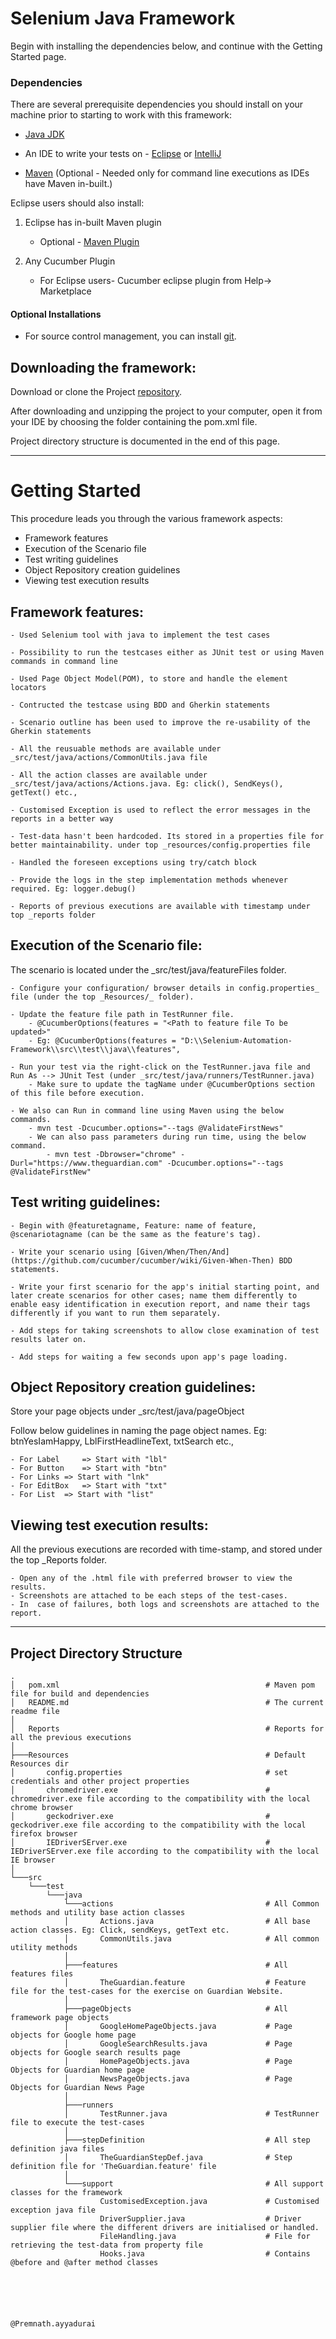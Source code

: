 
# Selenium Java Framework

Begin with installing the dependencies below, and continue with the Getting Started page.

### Dependencies
There are several prerequisite dependencies you should install on your machine prior to starting to work with this framework:

* [Java JDK](https://www.oracle.com/be/java/technologies/javase/jdk11-archive-downloads.html)

* An IDE to write your tests on - [Eclipse](https://www.eclipse.org/downloads/packages/release/2023-03/r/eclipse-ide-java-developersr) or [IntelliJ](https://www.jetbrains.com/idea/download/#section=windows)

* [Maven](https://maven.apache.org/) (Optional - Needed only for command line executions as IDEs have Maven in-built.)

Eclipse users should also install:

1. Eclipse has in-built Maven plugin 
    - Optional - [Maven Plugin](http://marketplace.eclipse.org/content/m2e-connector-maven-dependency-plugin)

3. Any Cucumber Plugin
	- For Eclipse users- Cucumber eclipse plugin from Help-> Marketplace

#### Optional Installations
* For source control management, you can install [git](https://git-scm.com/downloads).


## Downloading the framework:

Download or clone the Project [repository](https://github.com/PremOffl/TheGuardian-Selenium-Project.git).

After downloading and unzipping the project to your computer, open it from your IDE by choosing the folder containing the pom.xml file.

Project directory structure is documented in the end of this page.

**********************
# Getting Started

This procedure leads you through the various framework aspects:

* Framework features
* Execution of the Scenario file
* Test writing guidelines
* Object Repository creation guidelines
* Viewing test execution results

##  Framework features:

	- Used Selenium tool with java to implement the test cases
	
	- Possibility to run the testcases either as JUnit test or using Maven commands in command line
	
	- Used Page Object Model(POM), to store and handle the element locators
	
	- Contructed the testcase using BDD and Gherkin statements
	
	- Scenario outline has been used to improve the re-usability of the Gherkin statements
	
	- All the reusuable methods are available under _src/test/java/actions/CommonUtils.java file
	
	- All the action classes are available under _src/test/java/actions/Actions.java. Eg: click(), SendKeys(), getText() etc.,
	
	- Customised Exception is used to reflect the error messages in the reports in a better way
	
	- Test-data hasn't been hardcoded. Its stored in a properties file for better maintainability. under top _resources/config.properties file
	
	- Handled the foreseen exceptions using try/catch block
	
	- Provide the logs in the step implementation methods whenever required. Eg: logger.debug()
	
	- Reports of previous executions are available with timestamp under top _reports folder
	
	

##  Execution of the Scenario file:

The scenario is located under the _src/test/java/featureFiles folder.

	- Configure your configuration/ browser details in config.properties_ file (under the top _Resources/_ folder).
	
	- Update the feature file path in TestRunner file.
		- @CucumberOptions(features = "<Path to feature file To be updated>"
		- Eg: @CucumberOptions(features = "D:\\Selenium-Automation-Framework\\src\\test\\java\\features",
	
	- Run your test via the right-click on the TestRunner.java file and Run As --> JUnit Test (under _src/test/java/runners/TestRunner.java)
		- Make sure to update the tagName under @CucumberOptions section of this file before execution.
		
	- We also can Run in command line using Maven using the below commands.
		- mvn test -Dcucumber.options="--tags @ValidateFirstNews"
		- We can also pass parameters during run time, using the below command.
			- mvn test -Dbrowser="chrome" -Durl="https://www.theguardian.com" -Dcucumber.options="--tags @ValidateFirstNew"


##  Test writing guidelines:

	- Begin with @featuretagname, Feature: name of feature, @scenariotagname (can be the same as the feature's tag).
	
	- Write your scenario using [Given/When/Then/And](https://github.com/cucumber/cucumber/wiki/Given-When-Then) BDD statements.
	
	- Write your first scenario for the app's initial starting point, and later create scenarios for other cases; name them differently to enable easy identification in execution report, and name their tags differently if you want to run them separately.
	
	- Add steps for taking screenshots to allow close examination of test results later on.
	
	- Add steps for waiting a few seconds upon app's page loading.



## Object Repository creation guidelines:

Store your page objects under _src/test/java/pageObject

Follow below guidelines in naming the page object names.
	Eg: btnYesIamHappy, LblFirstHeadlineText, txtSearch etc.,

	- For Label 	=> Start with "lbl"
	- For Button 	=> Start with "btn"
	- For Links	=> Start with "lnk"
	- For EditBox	=> Start with "txt"
	- For List	=> Start with "list"



## Viewing test execution results:

All the previous executions are recorded with time-stamp, and stored under the top _Reports folder.

	- Open any of the .html file with preferred browser to view the results.
	- Screenshots are attached to be each steps of the test-cases.
	- In  case of failures, both logs and screenshots are attached to the report.


**********************

## Project Directory Structure
```
.
│   pom.xml                                              # Maven pom file for build and dependencies  
│   README.md                                            # The current readme file  
│
│   Reports                                              # Reports for all the previous executions
│  
├───Resources                                            # Default Resources dir
│       config.properties                                # set credentials and other project properties
│       chromedriver.exe                                 # chromedriver.exe file according to the compatibility with the local chrome browser
│       geckodriver.exe                                  # geckodriver.exe file according to the compatibility with the local firefox browser
│       IEDriverSErver.exe                               # IEDriverSErver.exe file according to the compatibility with the local IE browser	  
│  
└───src												   		
    └───test  
        └───java                                          
            └───actions                                  # All Common methods and utility base action classes
        	│	    Actions.java                         # All base action classes. Eg: Click, sendKeys, getText etc.
        	│	    CommonUtils.java                     # All common utility methods
        	│
        	├───features                                 # All features files
        	│	    TheGuardian.feature                  # Feature file for the test-cases for the exercise on Guardian Website.
        	│
        	├───pageObjects                              # All framework page objects
        	│	    GoogleHomePageObjects.java           # Page objects for Google home page
        	│	    GoogleSearchResults.java             # Page objects for Google search results page
        	│	    HomePageObjects.java                 # Page Objects for Guardian home page
        	│	    NewsPageObjects.java                 # Page Objects for Guardian News Page
        	│		
        	├───runners                                  
        	│	    TestRunner.java                      # TestRunner file to execute the test-cases
        	│		
        	├───stepDefinition                           # All step definition java files
        	│	    TheGuardianStepDef.java              # Step definition file for 'TheGuardian.feature' file
        	│				
        	└───support                                  # All support classes for the framework
        			CustomisedException.java             # Customised exception java file
        			DriverSupplier.java                  # Driver supplier file where the different drivers are initialised or handled.
        			FileHandling.java                    # File for retrieving the test-data from property file
        			Hooks.java                           # Contains @before and @after method classes
        	 





@Premnath.ayyadurai
``` 
